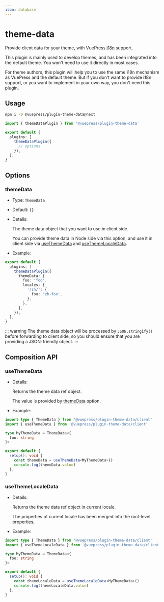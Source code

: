 ```yaml
---
icon: database
---
```


# theme-data

<NpmBadge package="@vuepress/plugin-theme-data" />

Provide client data for your theme, with VuePress [i18n](https://vuejs.press/guide/i18n.html) support.

This plugin is mainly used to develop themes, and has been integrated into the default theme. You won't need to use it directly in most cases.

For theme authors, this plugin will help you to use the same i18n mechanism as VuePress and the default theme. But if you don't want to provide i18n support, or you want to implement in your own way, you don't need this plugin.

## Usage

```bash
npm i -D @vuepress/plugin-theme-data@next
```

```ts
import { themeDataPlugin } from '@vuepress/plugin-theme-data'

export default {
  plugins: [
    themeDataPlugin({
      // options
    }),
  ],
}
```

## Options

### themeData

- Type: `ThemeData`

- Default: `{}`

- Details:

  The theme data object that you want to use in client side.

  You can provide theme data in Node side via this option, and use it in client side via [useThemeData](#useThemeData) and [useThemeLocaleData](#useThemeLocaleData).

- Example:

```ts
export default {
  plugins: [
    themeDataPlugin({
      themeData: {
        foo: 'foo',
        locales: {
          '/zh/': {
            foo: 'zh-foo',
          },
        },
      },
    }),
  ],
}
```

::: warning
The theme data object will be processed by `JSON.stringify()` before forwarding to client side, so you should ensure that you are providing a JSON-friendly object.
:::

## Composition API

### useThemeData

- Details:

  Returns the theme data ref object.

  The value is provided by [themeData](#themeData) option.

- Example:

```ts
import type { ThemeData } from '@vuepress/plugin-theme-data/client'
import { useThemeData } from '@vuepress/plugin-theme-data/client'

type MyThemeData = ThemeData<{
  foo: string
}>

export default {
  setup(): void {
    const themeData = useThemeData<MyThemeData>()
    console.log(themeData.value)
  },
}
```

### useThemeLocaleData

- Details:

  Returns the theme data ref object in current locale.

  The properties of current locale has been merged into the root-level properties.

- Example:

```ts
import type { ThemeData } from '@vuepress/plugin-theme-data/client'
import { useThemeLocaleData } from '@vuepress/plugin-theme-data/client'

type MyThemeData = ThemeData<{
  foo: string
}>

export default {
  setup(): void {
    const themeLocaleData = useThemeLocaleData<MyThemeData>()
    console.log(themeLocaleData.value)
  },
}
```
